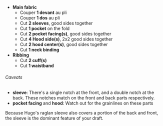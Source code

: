  - **Main fabric**
   - Couper **1 devant** au pli
   - Couper **1 dos** au pli
   - Cut **2 sleeves**, good sides together
   - Cut **1 pocket** on the fold
   - Cut **2 pocket facing(s)**, good sides together
   - Cut **4 Hood side(s)**, 2x2 good sides together
   - Cut **2 hood center(s)**, good sides together
   - Cut **1 neck binding**
 - **Ribbing**
   - Cut **2 cuff(s)**
   - Cut **1 waistband**

<Warning>

###### Caveats

 - **sleeve**: There's a single notch at the front, and a double notch at the back. These notches match on the front and back parts respectively.
 - **pocket facing** and **hood**: Watch out for the grainlines on these parts

Because Hugo's raglan sleeve also covers a portion of the back and front,
the sleeve is the dominant feature of your draft.

</Warning>

